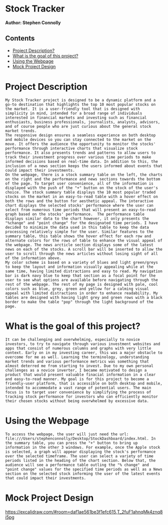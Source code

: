 # Stock Tracker 

**Author: Stephen Connolly**

## Contents 

- [Project Description?](#project_description)
- [What is the goal of this project?](#what-is-the-goal-of-this-project)
- [Using the Webpage](#what-is-the-goal-of-this-project)
- [Mock Project Design](#mock_project_design)


# Project Description
	My Stock Tracker project is designed to be a dynamic platform and a go-to destination that highlights the top 10 most popular stocks on the market. It is a user-friendly tool that is designed with simplicity in mind, intended for a broad range of individuals interested in financial markets and investing such as financial enthusiasts, business professionals, journalists, analysts, advisors, and of course people who are just curious about the general stock market trends.  
	The responsive design ensures a seamless experience on both desktop and mobile devices so you can stay connected to the market on the move. It offers the audience the opportunity to monitor the stocks' performance through interactive charts that visualize stock performance. It also presents trends and patterns to allow users to track their investment progress over various time periods to make informed decisions based on real-time data. In addition to this, the inclusion of a news section keeps the users informed about events that could impact their investments. 
	On the webpage, there is a stock summary table on the left, the charts on the right and the performance and news sections towards the bottom of the page. To target user convenience, all of the information is displayed with the push of the "+" button on the stock of the user's choice. The stock summary table displays the 10 most popular traded stocks on the market in an easy-to-read table with a hover effect on both the rows and the button for aesthetic appeal. The interactive chart displays the selected stocks' performance where the user can select from numerous time periods that will present an easy-to-read graph based on the stocks' performance.  The performance table displays similar data to the chart however, it only presents the "%change" and "point change" for the designated time periods. I have decided to minimize the data used in this table to keep the data processing relatively simple for the user. Similar features to the summary table, this table shows the hover effect for each row and alternate colors for the rows of table to enhance the visual appeal of the webpage. The news arcticle section displays some of the latest news on each of the stocks. A scroll bar will be inserted to allow the user to scroll through the news articles without losing sight of all of the information above. 
	My color scheme is based on a variety of blues and light green/greys to keep the layout and information visually appealing while at the same time, having limited distractions and easy to read. My navigation bar is dark navy blue to keep that section as a focal point for the user to see what options are available before navigating through the rest of the webpage. The rest of my page is designed with pale, cool colors such as blue, grey, green and yellow for a calming visual appeal with limited distractions in order to enhance readability. My tables are designed with having light grey and green rows with a black border to make the table "pop" through the light background of the page. 
	
# What is the goal of this project? 
	It can be challenging and overwhelming, especially to novice investors, to try to navigate through various investment websites and apps that consist of numerous columns and graphs with very little context. Early on in my investing career, this was a major obstacle to overcome for me as well. Learning the terminology, understanding market trends and various performance metrics was something that almost deterred me from starting to invest. Due to my own personal challenges as a novice inverter, I became motivated to design a product that would present valuable finacial information in a clear and easy-to-read manner. My goal is for this project to become a friendly-user platform, that is accessible on both desktop and mobile, intended to accommodate a vast range of potential users. The main focus is to target user convenience by simplifying the process of tracking stock performance for investors who can efficiently monitor their chosen stocks without being overwhelmed by excessive data. 
	
# Using the Webpage
	To access the webpage, the user will just need the url: file:///Users/stephenconnolly/Desktop/StockDashboard/index.html. In the summary table, you can press the "+" button to bring up information in the other 3 windows. For example, once the Apple stock is selected, a graph will appear displaying the stock's performance over the selected timeframe. The user can select a variety of time periods listed in the heading of the chart section. Below that, the audience will see a performance table outling the "% change" and "point change" values for the specified time periods as well as a News section on the selected stock informing the user of the latest events that could impact their investments. 
	
# Mock Project Design

https://excalidraw.com/#room=daf1ae561be3f1efc615,T_2fuF1ahnqMk4znq8i5pg
